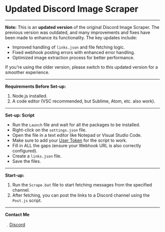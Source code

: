 # Updated Discord Image Scraper

----------
**Note:** This is an **updated version** of the original Discord Image Scraper. The previous version was outdated, and many improvements and fixes have been made to enhance its functionality. The key updates include:

- Improved handling of `links.json` and file fetching logic.
- Fixed webhook posting errors with enhanced error handling.
- Optimized image extraction process for better performance.

If you're using the older version, please switch to this updated version for a smoother experience.

----------
**Requirements Before Set-up:**

1. Node.js installed.
2. A code editor (VSC recommended, but Sublime, Atom, etc. also work).

----------
**Set-up: Script**

- Run the `Launch` file and wait for all the packages to be installed.
- Right-click on the `settings.json` file.
- Open the file in a text editor like Notepad or Visual Studio Code.
- Make sure to add your [User Token](https://www.youtube.com/watch?v=YEgFvgg7ZPI) for the script to work.
- Fill in ALL the gaps (ensure your Webhook URL is also correctly configured).
- Create a `links.json` file.
- Save the files.

----------
**Start-up:**

1. Run the `Scrape.bat` file to start fetching messages from the specified channel.
2. After fetching, you can post the links to a Discord channel using the `Post.js` script.

----------
**Contact Me**

﹒[Discord](https://discord.com/users/1081383641420136479)  
